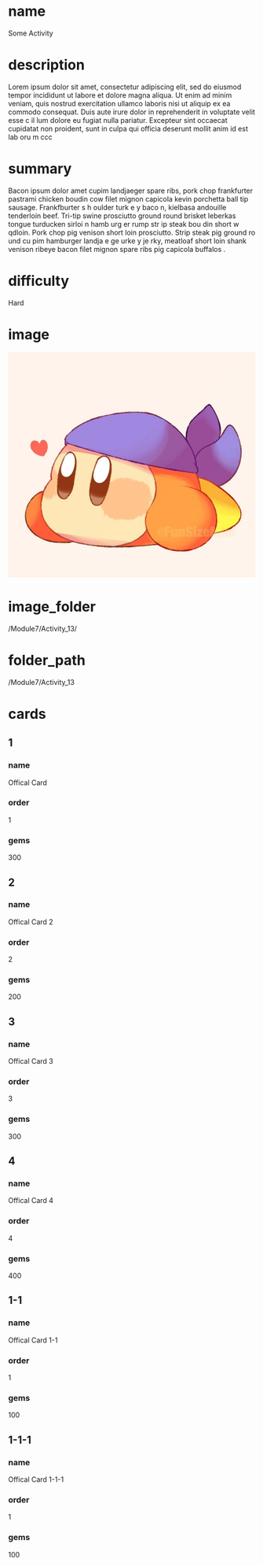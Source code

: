 # name
Some Activity

# description
Lorem ipsum dolor sit amet, consectetur adipiscing elit, sed do eiusmod tempor incididunt ut labore et dolore magna aliqua. Ut enim ad minim veniam, quis nostrud exercitation ullamco laboris nisi ut aliquip ex ea commodo consequat. Duis aute irure dolor in reprehenderit in voluptate velit esse c il lum dolore  eu fugiat nulla pariatur. Excepteur sint occaecat cupidatat non proident, sunt in culpa qui officia deserunt mollit anim id est lab oru   m ccc 
  
# summary
Bacon ipsum dolor amet cupim landjaeger spare ribs, pork chop frankfurter pastrami chicken boudin cow filet mignon capicola kevin porchetta ball tip sausage. Frankfburter s h oulder turk e y baco  n, kielbasa andouille tenderloin beef. Tri-tip swine prosciutto ground round brisket leberkas tongue turducken  sirloi n hamb urg er rump  str    ip steak bou   din short w qdloin. Pork chop pig venison short loin prosciutto. Strip steak pig ground ro    und cu pim hamburger landja e  ge urke  y je rky, meatloaf    short loin shank venison ribeye bacon filet mignon spare ribs pig capicola buffalos .     

# difficulty
Hard

# image
![bandanna](images/bandanna.jpg)

# image_folder
/Module7/Activity_13/

# folder_path
/Module7/Activity_13

# cards
 
## 1

### name
Offical Card

### order
1 

### gems
300

## 2

### name
Offical Card 2

### order
2

### gems
200


## 3

### name
Offical Card 3

### order
3

### gems
300

## 4

### name
Offical Card 4

### order
4

### gems
400


## 1-1

### name
Offical Card 1-1

### order
1

### gems
100

## 1-1-1

### name
Offical Card 1-1-1

### order
1

### gems
100